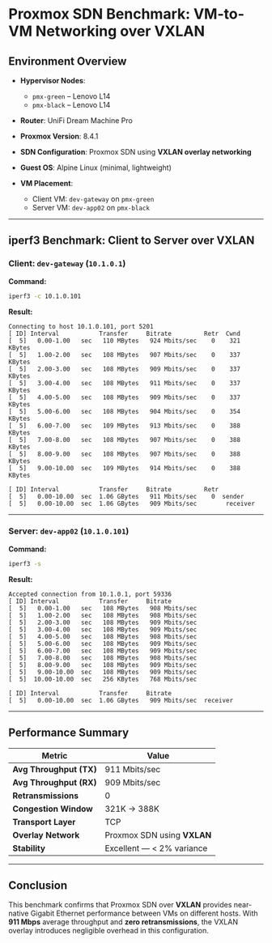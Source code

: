 # Proxmox SDN Benchmark: VM-to-VM Networking over VXLAN

## Environment Overview

* **Hypervisor Nodes**:

  * `pmx-green` – Lenovo L14
  * `pmx-black` – Lenovo L14
* **Router**: UniFi Dream Machine Pro
* **Proxmox Version**: 8.4.1
* **SDN Configuration**: Proxmox SDN using **VXLAN overlay networking**
* **Guest OS**: Alpine Linux (minimal, lightweight)
* **VM Placement**:

  * Client VM: `dev-gateway` on `pmx-green`
  * Server VM: `dev-app02` on `pmx-black`

---

## iperf3 Benchmark: Client to Server over VXLAN

### Client: `dev-gateway` (`10.1.0.1`)

**Command:**

```bash
iperf3 -c 10.1.0.101
```

**Result:**

```
Connecting to host 10.1.0.101, port 5201
[ ID] Interval           Transfer     Bitrate         Retr  Cwnd
[  5]   0.00-1.00   sec   110 MBytes   924 Mbits/sec    0    321 KBytes
[  5]   1.00-2.00   sec   108 MBytes   907 Mbits/sec    0    337 KBytes
[  5]   2.00-3.00   sec   108 MBytes   909 Mbits/sec    0    337 KBytes
[  5]   3.00-4.00   sec   108 MBytes   911 Mbits/sec    0    337 KBytes
[  5]   4.00-5.00   sec   108 MBytes   909 Mbits/sec    0    337 KBytes
[  5]   5.00-6.00   sec   108 MBytes   904 Mbits/sec    0    354 KBytes
[  5]   6.00-7.00   sec   109 MBytes   913 Mbits/sec    0    388 KBytes
[  5]   7.00-8.00   sec   108 MBytes   907 Mbits/sec    0    388 KBytes
[  5]   8.00-9.00   sec   108 MBytes   907 Mbits/sec    0    388 KBytes
[  5]   9.00-10.00  sec   109 MBytes   914 Mbits/sec    0    388 KBytes

[ ID] Interval           Transfer     Bitrate         Retr
[  5]   0.00-10.00  sec  1.06 GBytes   911 Mbits/sec    0  sender
[  5]   0.00-10.00  sec  1.06 GBytes   909 Mbits/sec        receiver
```

---

### Server: `dev-app02` (`10.1.0.101`)

**Command:**

```bash
iperf3 -s
```

**Result:**

```
Accepted connection from 10.1.0.1, port 59336
[ ID] Interval           Transfer     Bitrate
[  5]   0.00-1.00   sec   108 MBytes   908 Mbits/sec
[  5]   1.00-2.00   sec   108 MBytes   908 Mbits/sec
[  5]   2.00-3.00   sec   108 MBytes   909 Mbits/sec
[  5]   3.00-4.00   sec   108 MBytes   909 Mbits/sec
[  5]   4.00-5.00   sec   108 MBytes   908 Mbits/sec
[  5]   5.00-6.00   sec   108 MBytes   909 Mbits/sec
[  5]   6.00-7.00   sec   108 MBytes   909 Mbits/sec
[  5]   7.00-8.00   sec   108 MBytes   908 Mbits/sec
[  5]   8.00-9.00   sec   108 MBytes   909 Mbits/sec
[  5]   9.00-10.00  sec   108 MBytes   909 Mbits/sec
[  5]  10.00-10.00  sec   256 KBytes   768 Mbits/sec

[ ID] Interval           Transfer     Bitrate
[  5]   0.00-10.00  sec  1.06 GBytes   909 Mbits/sec  receiver
```

---

## Performance Summary

| Metric                  | Value                       |
| ----------------------- | --------------------------- |
| **Avg Throughput (TX)** | 911 Mbits/sec               |
| **Avg Throughput (RX)** | 909 Mbits/sec               |
| **Retransmissions**     | 0                           |
| **Congestion Window**   | 321K → 388K                 |
| **Transport Layer**     | TCP                         |
| **Overlay Network**     | Proxmox SDN using **VXLAN** |
| **Stability**           | Excellent — < 2% variance   |

---

## Conclusion

This benchmark confirms that Proxmox SDN over **VXLAN** provides near-native Gigabit Ethernet performance between VMs on different hosts. With **911 Mbps** average throughput and **zero retransmissions**, the VXLAN overlay introduces negligible overhead in this configuration.

